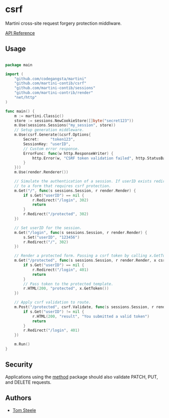 csrf
====

Martini cross-site request forgery protection middlware.

[API Reference](http://godoc.org/github.com/martini-contrib/csrf)

## Usage

~~~ go

package main

import (
	"github.com/codegangsta/martini"
	"github.com/martini-contib/csrf"
	"github.com/martini-contib/sessions"
	"github.com/martini-contrib/render"
	"net/http"
)

func main() {
	m := martini.Classic()
	store := sessions.NewCookieStore([]byte("secret123"))
	m.Use(sessions.Sessions("my_session", store))
	// Setup generation middleware.
	m.Use(csrf.Generate(&csrf.Options{
		Secret:     "token123",
		SessionKey: "userID",
		// Custom error response.
		ErrorFunc: func(w http.ResponseWriter) {
			http.Error(w, "CSRF token validation failed", http.StatusBadRequest)
		}
	}))
	m.Use(render.Renderer())

	// Simulate the authentication of a session. If userID exists redirect
	// to a form that requires csrf protection.
	m.Get("/", func(s sessions.Session, r render.Render) {
		if s.Get("userID") == nil {
			r.Redirect("/login", 302)
			return
		}
		r.Redirect("/protected", 302)
	})

	// Set userID for the session.
	m.Get("/login", func(s sessions.Session, r render.Render) {
		s.Set("userID", "123456")
		r.Redirect("/", 302)
	})

	// Render a protected form. Passing a csrf token by calling x.GetToken()
	m.Get("/protected", func(s sessions.Session, r render.Render, x csrf.CSRF) {
		if s.Get("userID") == nil {
			r.Redirect("/login", 401)
			return
		}
		// Pass token to the protected template.
		r.HTML(200, "protected", x.GetToken())
	})

	// Apply csrf validation to route.
	m.Post("/protected", csrf.Validate, func(s sessions.Session, r render.Render) {
		if s.Get("userID") != nil {
			r.HTML(200, "result", "You submitted a valid token")
			return
		}
		r.Redirect("/login", 401)
	})

	m.Run()
}

~~~

## Security
Applications using the [method](https://github.com/martini-contrib/method) package should also validate PATCH, PUT, and DELETE requests.

## Authors
* [Tom Steele](http://github.com/tomsteele)
